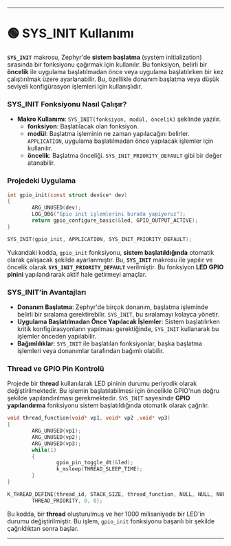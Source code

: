 
---

# 🟢 SYS_INIT Kullanımı

**`SYS_INIT`** makrosu, Zephyr'de **sistem başlatma** (system initialization) sırasında bir fonksiyonu çağırmak için kullanılır. Bu fonksiyon, belirli bir **öncelik** ile uygulama başlatılmadan önce veya uygulama başlatılırken bir kez çalıştırılmak üzere ayarlanabilir. Bu, özellikle donanım başlatma veya düşük seviyeli konfigürasyon işlemleri için kullanışlıdır.

### SYS_INIT Fonksiyonu Nasıl Çalışır?

- **Makro Kullanımı**: `SYS_INIT(fonksiyon, modül, öncelik)` şeklinde yazılır.
  - **fonksiyon**: Başlatılacak olan fonksiyon.
  - **modül**: Başlatma işleminin ne zaman yapılacağını belirler. `APPLICATION`, uygulama başlatılmadan önce yapılacak işlemler için kullanılır.
  - **öncelik**: Başlatma önceliği. `SYS_INIT_PRIORITY_DEFAULT` gibi bir değer atanabilir.

### Projedeki Uygulama

```c
int gpio_init(const struct device* dev)
{
        ARG_UNUSED(dev);
        LOG_DBG("Gpio init işlemlerini burada yapiyoruz");
        return gpio_configure_basic(&led, GPIO_OUTPUT_ACTIVE);
}

SYS_INIT(gpio_init, APPLICATION, SYS_INIT_PRIORITY_DEFAULT);
```

Yukarıdaki kodda, `gpio_init` fonksiyonu, **sistem başlatıldığında** otomatik olarak çalışacak şekilde ayarlanmıştır. Bu, **`SYS_INIT`** makrosu ile yapılır ve öncelik olarak **`SYS_INIT_PRIORITY_DEFAULT`** verilmiştir. Bu fonksiyon **LED GPIO pinini** yapılandırarak aktif hale getirmeyi amaçlar.

### SYS_INIT’in Avantajları

- **Donanım Başlatma**: Zephyr'de birçok donanım, başlatma işleminde belirli bir sıralama gerektirebilir. `SYS_INIT`, bu sıralamayı kolayca yönetir.
- **Uygulama Başlatılmadan Önce Yapılacak İşlemler**: Sistem başlatılırken kritik konfigürasyonların yapılması gerektiğinde, `SYS_INIT` kullanarak bu işlemler önceden yapılabilir.
- **Bağımlılıklar**: `SYS_INIT` ile başlatılan fonksiyonlar, başka başlatma işlemleri veya donanımlar tarafından bağımlı olabilir.

### Thread ve GPIO Pin Kontrolü

Projede bir **thread** kullanılarak LED pininin durumu periyodik olarak değiştirilmektedir. Bu işlemin başlatılabilmesi için öncelikle GPIO'nun doğru şekilde yapılandırılması gerekmektedir. `SYS_INIT` sayesinde **GPIO yapılandırma** fonksiyonu sistem başlatıldığında otomatik olarak çağrılır.

```c
void thread_function(void* vp1, void* vp2 ,void* vp3)
{
        ARG_UNUSED(vp1);
        ARG_UNUSED(vp2);
        ARG_UNUSED(vp3);
        while(1)
        {
                gpio_pin_toggle_dt(&led);
                k_msleep(THREAD_SLEEP_TIME);
        }
}

K_THREAD_DEFINE(thread_id, STACK_SIZE, thread_function, NULL, NULL, NULL,
        THREAD_PRIORITY, 0, 0);
```

Bu kodda, bir **thread** oluşturulmuş ve her 1000 milisaniyede bir LED'in durumu değiştirilmiştir. Bu işlem, `gpio_init` fonksiyonu başarılı bir şekilde çağrıldıktan sonra başlar.

---

